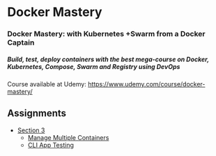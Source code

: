 
  

# Docker Mastery

  

### Docker Mastery: with Kubernetes +Swarm from a Docker Captain

##### Build, test, deploy containers with the best mega-course on Docker, Kubernetes, Compose, Swarm and Registry using DevOps

Course available at Udemy: https://www.udemy.com/course/docker-mastery/

  

## Assignments

  

*  [Section 3](section3)
	*  [Manage Multiple Containers](https://github.com/daniloaleixo/DockerMastery/tree/master/section3/01_manage-mutiple-containers)
	*  [CLI App Testing](https://github.com/daniloaleixo/DockerMastery/tree/master/section3/02_CLI-app-testing)